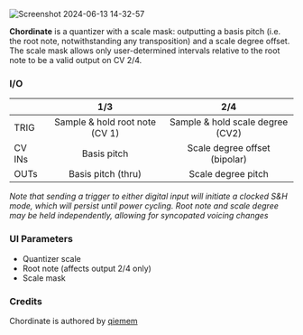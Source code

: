 ![Screenshot 2024-06-13 14-32-57](https://github.com/djphazer/O_C-Phazerville/assets/109086194/073a1afd-edf6-49b4-b23c-330b9bfc0620)

**Chordinate** is a quantizer with a scale mask: outputting a basis pitch (i.e. the root note, notwithstanding any transposition) and a scale degree offset. The scale mask allows only user-determined intervals relative to the root note to be a valid output on CV 2/4.

### I/O

|        |              1/3               |               2/4                |
| ------ | :----------------------------: | :------------------------------: |
| TRIG   | Sample & hold root note (CV 1) | Sample & hold scale degree (CV2) |
| CV INs |          Basis pitch           |  Scale degree offset (bipolar)   |
| OUTs   |       Basis pitch (thru)       |        Scale degree pitch        |

_Note that sending a trigger to either digital input will initiate a clocked S&H mode, which will persist until power cycling. Root note and scale degree may be held independently, allowing for syncopated voicing changes_

### UI Parameters
* Quantizer scale
* Root note (affects output 2/4 only)
* Scale mask

### Credits
Chordinate is authored by [qiemem](https://github.com/qiemem/O_C-HemisphereSuite)
